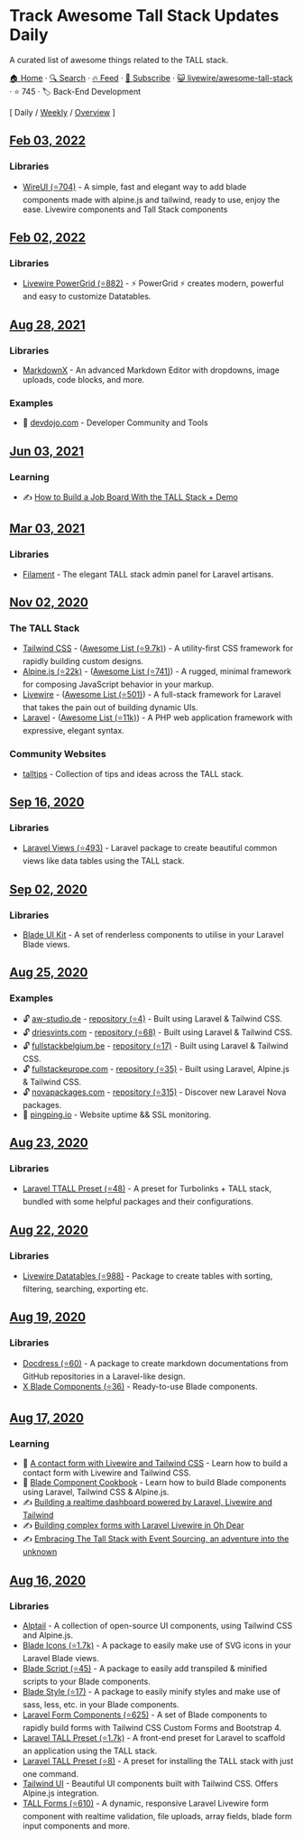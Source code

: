 # Track Awesome Tall Stack Updates Daily

A curated list of awesome things related to the TALL stack.

[🏠 Home](/README.md) · [🔍 Search](https://test.trackawesomelist.com/search/) · [🔥 Feed](https://test.trackawesomelist.com/livewire/awesome-tall-stack/rss.xml) · [📮 Subscribe](https://trackawesomelist.us17.list-manage.com/subscribe?u=d2f0117aa829c83a63ec63c2f&id=36a103854c) · [😺 livewire/awesome-tall-stack](https://github.com/livewire/awesome-tall-stack) · ⭐ 745 · 🏷️ Back-End Development

[ Daily / [Weekly](/content/livewire/awesome-tall-stack/week/README.md) / [Overview](/content/livewire/awesome-tall-stack/readme/README.md) ]

## [Feb 03, 2022](/content/2022/02/03/README.md)

### Libraries

*   [WireUI (⭐704)](https://github.com/wireui/wireui) - A simple, fast and elegant way to add blade components made with alpine.js and tailwind, ready to use, enjoy the ease. Livewire components and Tall Stack components

## [Feb 02, 2022](/content/2022/02/02/README.md)

### Libraries

*   [Livewire PowerGrid (⭐882)](https://github.com/Power-Components/livewire-powergrid) - ⚡ PowerGrid ⚡ creates modern, powerful and easy to customize Datatables.

## [Aug 28, 2021](/content/2021/08/28/README.md)

### Libraries

*   [MarkdownX](https://devdojo.com/markdownx) - An advanced Markdown Editor with dropdowns, image uploads, code blocks, and more.

### Examples

*   🔐 [devdojo.com](https://devdojo.com) - Developer Community and Tools

## [Jun 03, 2021](/content/2021/06/03/README.md)

### Learning

*   ✍️ [How to Build a Job Board With the TALL Stack + Demo](https://lightit.io/blog/how-to-do-a-job-board-with-the-tall-stack/)

## [Mar 03, 2021](/content/2021/03/03/README.md)

### Libraries

*   [Filament](https://filamentadmin.com) - The elegant TALL stack admin panel for Laravel artisans.

## [Nov 02, 2020](/content/2020/11/02/README.md)

### The TALL Stack

*   [Tailwind CSS](https://tailwindcss.com) - ([Awesome List (⭐9.7k)](https://github.com/aniftyco/awesome-tailwindcss)) - A utility-first CSS framework for rapidly building custom designs.
*   [Alpine.js (⭐22k)](https://github.com/alpinejs/alpine) - ([Awesome List (⭐741)](https://github.com/alpinejs/awesome-alpine)) - A rugged, minimal framework for composing JavaScript behavior in your markup.
*   [Livewire](https://laravel-livewire.com) - ([Awesome List (⭐501)](https://github.com/imliam/awesome-livewire)) - A full-stack framework for Laravel that takes the pain out of building dynamic UIs.
*   [Laravel](https://laravel.com) - ([Awesome List (⭐11k)](https://github.com/chiraggude/awesome-laravel)) - A PHP web application framework with expressive, elegant syntax.

### Community Websites

*   [talltips](https://talltips.novate.co.uk/) - Collection of tips and ideas across the TALL stack.

## [Sep 16, 2020](/content/2020/09/16/README.md)

### Libraries

*   [Laravel Views (⭐493)](https://github.com/Gustavinho/laravel-views) - Laravel package to create beautiful common views like data tables using the TALL stack.

## [Sep 02, 2020](/content/2020/09/02/README.md)

### Libraries

*   [Blade UI Kit](https://blade-ui-kit.com/) - A set of renderless components to utilise in your Laravel Blade views.

## [Aug 25, 2020](/content/2020/08/25/README.md)

### Examples

*   🔓 [aw-studio.de](https://aw-studio.de/) - [repository (⭐4)](https://github.com/aw-studio/aw-studio.de) - Built using Laravel & Tailwind CSS.
*   🔓 [driesvints.com](https://driesvints.com) - [repository (⭐68)](https://github.com/driesvints/driesvints.com) - Built using Laravel & Tailwind CSS.
*   🔓 [fullstackbelgium.be](https://fullstackbelgium.be) - [repository (⭐17)](https://github.com/fullstackbelgium/fullstackbelgium.be) - Built using Laravel & Tailwind CSS.
*   🔓 [fullstackeurope.com](https://fullstackeurope.com) - [repository (⭐35)](https://github.com/fullstackeurope/fullstackeurope.com) - Built using Laravel, Alpine.js & Tailwind CSS.
*   🔓 [novapackages.com](https://novapackages.com) - [repository (⭐315)](https://github.com/tightenco/novapackages) - Discover new Laravel Nova packages.
*   🔐 [pingping.io](https://pingping.io?ref=awesome-tall-stack) - Website uptime && SSL monitoring.

## [Aug 23, 2020](/content/2020/08/23/README.md)

### Libraries

*   [Laravel TTALL Preset (⭐48)](https://github.com/pktharindu/ttall) - A preset for Turbolinks + TALL stack, bundled with some helpful packages and their configurations.

## [Aug 22, 2020](/content/2020/08/22/README.md)

### Libraries

*   [Livewire Datatables (⭐988)](https://github.com/mediconesystems/livewire-datatables) - Package to create tables with sorting, filtering, searching, exporting etc.

## [Aug 19, 2020](/content/2020/08/19/README.md)

### Libraries

*   [Docdress (⭐60)](https://github.com/aw-studio/docdress) - A package to create markdown documentations from GitHub repositories in a Laravel-like design.
*   [X Blade Components (⭐36)](https://github.com/masterix21/x-blade-components) - Ready-to-use Blade components.

## [Aug 17, 2020](/content/2020/08/17/README.md)

### Learning

*   🎥 [A contact form with Livewire and Tailwind CSS](https://stefanbauer.me/articles/a-contact-form-with-laravel-livewire) - Learn how to build a contact form with Livewire and Tailwind CSS.
*   🎥 [Blade Component Cookbook](https://laracasts.com/series/blade-component-cookbook) - Learn how to build Blade components using Laravel, Tailwind CSS & Alpine.js.
*   ✍️ [Building a realtime dashboard powered by Laravel, Livewire and Tailwind](https://freek.dev/1645-building-a-realtime-dashboard-powered-by-laravel-livewire-and-tailwind-2020-edition)
*   ✍️ [Building complex forms with Laravel Livewire in Oh Dear](https://freek.dev/1609-building-complex-forms-with-laravel-livewire-in-oh-dear)
*   ✍️ [Embracing The Tall Stack with Event Sourcing, an adventure into the unknown](https://www.juststeveking.uk/embracing-the-tall-stack-with-event-sourcing-an-adventure-into-the-unknown/)

## [Aug 16, 2020](/content/2020/08/16/README.md)

### Libraries

*   [Alptail](https://www.alptail.com) - A collection of open-source UI components, using Tailwind CSS and Alpine.js.
*   [Blade Icons (⭐1.7k)](https://github.com/blade-ui-kit/blade-icons) - A package to easily make use of SVG icons in your Laravel Blade views.
*   [Blade Script (⭐45)](https://github.com/cbl/blade-script) - A package to easily add transpiled & minified scripts to your Blade components.
*   [Blade Style (⭐17)](https://github.com/cbl/blade-style) - A package to easily minify styles and make use of sass, less, etc. in your Blade components.
*   [Laravel Form Components (⭐625)](https://github.com/pascalbaljetmedia/laravel-form-components) - A set of Blade components to rapidly build forms with Tailwind CSS Custom Forms and Bootstrap 4.
*   [Laravel TALL Preset (⭐1.7k)](https://github.com/laravel-frontend-presets/tall) - A front-end preset for Laravel to scaffold an application using the TALL stack.
*   [Laravel TALL Preset (⭐8)](https://github.com/use-preset/laravel-tall/) - A preset for installing the TALL stack with just one command.
*   [Tailwind UI](https://tailwindui.com) - Beautiful UI components built with Tailwind CSS. Offers Alpine.js integration.
*   [TALL Forms (⭐610)](https://github.com/tanthammar/tall-forms) - A dynamic, responsive Laravel Livewire form component with realtime validation, file uploads, array fields, blade form input components and more.